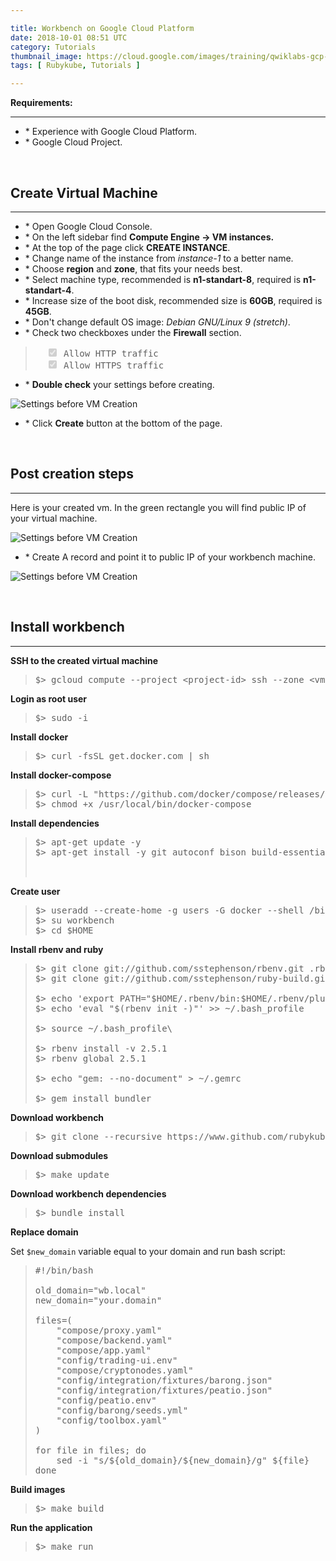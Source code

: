 ```yaml
---

title: Workbench on Google Cloud Platform
date: 2018-10-01 08:51 UTC
category: Tutorials
thumbnail_image: https://cloud.google.com/images/training/qwiklabs-gcp-essentials.png
tags: [ Rubykube, Tutorials ]

---
```



**Requirements:**

---
- <span>*</span> Experience with Google Cloud Platform.
- <span>*</span> Google Cloud Project.  
         
<br />
              
## Create Virtual Machine

---
* <span>*</span> Open Google Cloud Console.
* <span>*</span> On the left sidebar find **Compute Engine -> VM instances.**
* <span>*</span> At the top of the page click **CREATE INSTANCE**.
* <span>*</span> Change name of the instance from _instance-1_ to a better name.
* <span>*</span> Choose **region** and **zone**, that fits your needs best.
* <span>*</span> Select machine type, recommended is **n1-standart-8**, required is **n1-standart-4**.
* <span>*</span> Increase size of the boot disk, recommended size is **60GB**, required is **45GB**.
* <span>*</span> Don't change default OS image: _Debian GNU/Linux 9 (stretch)_.
* <span>*</span> Check two checkboxes under the **Firewall** section.

>  <pre>  <input type="checkbox" id disabled class="task-list-item-checkbox" checked> Allow HTTP traffic  
>   <input type="checkbox" id disabled class="task-list-item-checkbox" checked> Allow HTTPS traffic</pre>  

* <span>*</span> **Double check** your settings before creating.
  
<img class="col-md-12" src="https://camo.githubusercontent.com/087e942149862f48dc0177d051842371e62a2254/68747470733a2f2f64726976652e676f6f676c652e636f6d2f75633f69643d314c536c746d4944744c714b786d6b435a7030324f485a654d375f637630595456" alt="Settings before VM Creation">
   
* <span>*</span> Click **Create** button at the bottom of the page.    
       
<br />

## Post creation steps    

---
Here is your created vm. In the green rectangle you will find public IP of your virtual machine.
<p>
  <img class="col-md-12" src="https://camo.githubusercontent.com/8d71c7505d3a42828ae7fff33cd278c1383f280a/68747470733a2f2f64726976652e676f6f676c652e636f6d2f75633f69643d317262336f6a7050572d2d45714770575864414a42514f7734443453736f76356c" alt="Settings before VM Creation">
</p>

* <span>*</span> Create A record and point it to public IP of your workbench machine.


<p>
  <img class="col-md-12" src="https://camo.githubusercontent.com/2c1b9239396fd62558acacabe60c0f90120234b1/68747470733a2f2f64726976652e676f6f676c652e636f6d2f75633f69643d316c6a52786f68756a396c326c786d5a6d6d495a516d36635a4356344661376958" alt="Settings before VM Creation">
</p>

<br />

## Install workbench

---
**SSH to the created virtual machine**

>  <pre class="quotes">$<span class="text-primary">></span> gcloud compute --project <span class="text-primary"><</span>project-id<span class="text-primary">></span> ssh --zone <span class="text-primary"><</span>vm-zone<span class="text-primary">></span> <span class="text-primary"><</span>vm-name<span class="text-primary">></span></pre>

**Login as root user**

> <pre class="quotes">$<span class="text-primary">></span> sudo -i</pre>


**Install docker**

> <pre class="quotes">$<span class="text-primary">></span> curl -fsSL get.docker.com <span class="text-primary">|</span> sh</pre>


**Install docker-compose**

> <pre class="quotes">$<span class="text-primary">></span> curl -L "https://github.com/docker/compose/releases/download/1.22.0/docker-compose-$(uname -s)-$(uname -m)" -o /usr/local/bin/docker-compose  
> $<span class="text-primary">></span> chmod +x /usr/local/bin/docker-compose</pre>


**Install dependencies**

> <pre class="quotes">$<span class="text-primary">></span> apt-get update -y
> $<span class="text-primary">></span> apt-get install -y git autoconf bison build-essential libssl-dev \
>                                                               libyaml-dev libreadline6-dev zlib1g-dev \
>                                                               libncurses5-dev libffi-dev libgdbm3 libgdbm-dev</pre>

**Create user**

> <pre class="quotes">$<span class="text-primary">></span> useradd --create-home -g users -G docker --shell /bin/bash workbench
> $<span class="text-primary">></span> su workbench 
> $<span class="text-primary">></span> <span class="text-info">cd</span> $HOME</pre>

**Install rbenv and ruby**

> <pre class="quotes">$<span class="text-primary">></span> git clone git://github.com/sstephenson/rbenv.git .rbenv
> $<span class="text-primary">></span> git clone git://github.com/sstephenson/ruby-build.git <span class="text-primary">~</span>/.rbenv/plugins/ruby-build  
>
> $<span class="text-primary">></span> <span class="text-info">echo</span> 'export PATH="$HOME/.rbenv/bin:$HOME/.rbenv/plugins/ruby-build/bin:$PATH"' <span class="text-primary">>> ~</span>/.bash_profile
> $<span class="text-primary">></span> <span class="text-info">echo</span> 'eval "$(rbenv init -)"' <span class="text-primary">>> ~</span>/.bash_profile 
>
> $<span class="text-primary">></span> <span class="text-info">source</span> <span class="text-primary">~</span>/.bash_profile\
>
> $<span class="text-primary">></span> rbenv install -v 2.5.1
> $<span class="text-primary">></span> rbenv global 2.5.1
>
> $<span class="text-primary">></span> <span class="text-info">echo</span> "gem: --no-document" <span class="text-primary">> ~</span>/.gemrc
>
> $<span class="text-primary">></span> gem install bundler</pre>

**Download workbench**

> <pre class="quotes">$<span class="text-primary">></span> git clone --recursive https://www.github.com/rubykube/workbench.git <span class="text-primary">&&</span> <span class="text-info">cd</span> workbench</pre>

**Download submodules**

> <pre class="quotes">$<span class="text-primary">></span> make update</pre>

**Download workbench dependencies**

> <pre class="quotes">$<span class="text-primary">></span> bundle install</pre>

**Replace domain**

Set <code class="bg-secondary">$new_domain</code> variable equal to your domain and run bash script:

> <pre class="quotes"><span class="text-muted">#!/bin/bash</span>
>  
> old_domain="wb.local" 
> new_domain="your.domain"
> 
> files=(
>     "compose/proxy.yaml"
>     "compose/backend.yaml"
>     "compose/app.yaml"
>     "config/trading-ui.env"
>     "compose/cryptonodes.yaml"
>     "config/integration/fixtures/barong.json"
>     "config/integration/fixtures/peatio.json"
>     "config/peatio.env"
>     "config/barong/seeds.yml"
>     "config/toolbox.yaml"
> )
> 
> <span class="text-primary">for</span> file <span class="text-primary">in</span> files<span class="text-primary">; do</span>
>     sed -i "s/${old_domain}/${new_domain}/g" ${file}
> <span class="text-primary">done</span></pre>

**Build images**

> <pre class="mb-0">$<span class="text-primary">></span> make build</pre>

**Run the application**

> <pre class="mb-0">$<span class="text-primary">></span> make run</pre>